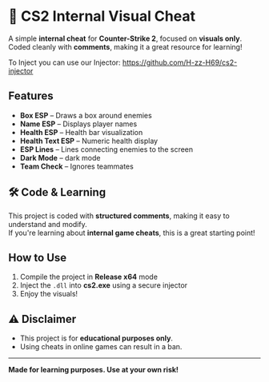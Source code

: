 # 🎯 CS2 Internal Visual Cheat  

A simple **internal cheat** for **Counter-Strike 2**, focused on **visuals only**.  
Coded cleanly with **comments**, making it a great resource for learning!  

To Inject you can use our Injector: https://github.com/H-zz-H69/cs2-injector

##  Features  
- **Box ESP** – Draws a box around enemies  
- **Name ESP** – Displays player names  
- **Health ESP** – Health bar visualization  
- **Health Text ESP** – Numeric health display  
- **ESP Lines** – Lines connecting enemies to the screen  
- **Dark Mode** – dark mode  
- **Team Check** – Ignores teammates  

## 🛠️ Code & Learning  
This project is coded with **structured comments**, making it easy to understand and modify.  
If you're learning about **internal game cheats**, this is a great starting point!

##  How to Use  
1. Compile the project in **Release x64** mode  
2. Inject the `.dll` into **cs2.exe** using a secure injector  
3. Enjoy the visuals!  

## ⚠️ Disclaimer  
- This project is for **educational purposes only**.  
- Using cheats in online games can result in a ban.  

---  
**Made for learning purposes. Use at your own risk!**  
